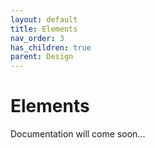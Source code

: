 ```yaml
---
layout: default
title: Elements
nav_order: 3
has_children: true
parent: Design
---
```


# Elements

Documentation will come soon...